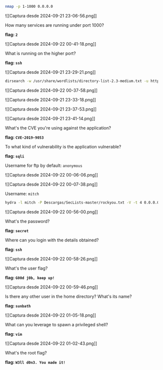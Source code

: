 ```bash
nmap -p 1-1000 0.0.0.0
```

![[Captura desde 2024-09-21 23-06-56.png]]

How many services are running under port 1000?

**flag: `2`**

![[Captura desde 2024-09-22 00-41-18.png]]

What is running on the higher port?

**flag: `ssh`**

![[Captura desde 2024-09-21 23-29-21.png]]

```bash
dirsearch -w /usr/share/wordlists/directory-list-2.3-medium.txt -u http://0.0.0.0/
```

![[Captura desde 2024-09-22 00-37-58.png]]

![[Captura desde 2024-09-21 23-33-18.png]]

![[Captura desde 2024-09-21 23-37-53.png]]

![[Captura desde 2024-09-21 23-41-14.png]]

What's the CVE you're using against the application?

**flag: `CVE-2019-9053`**

To what kind of vulnerability is the application vulnerable?

**flag: `sqli`**

Username for ftp by default: `anonymous` 

![[Captura desde 2024-09-22 00-06-06.png]]

![[Captura desde 2024-09-22 00-07-38.png]]

Username: `mitch`

```bash
hydra -l mitch -P Descargas/SecLists-master/rockyou.txt -V -t 4 0.0.0.0 ssh -s 2222 -f
```

![[Captura desde 2024-09-22 00-56-00.png]]

What's the password?

**flag: `secret`**

Where can you login with the details obtained?

**flag: `ssh`**

![[Captura desde 2024-09-22 00-58-26.png]]

What's the user flag?

**flag: `G00d j0b, keep up!`**

![[Captura desde 2024-09-22 00-59-46.png]]

Is there any other user in the home directory? What's its name?

**flag: `sunbath`**

![[Captura desde 2024-09-22 01-05-18.png]]

What can you leverage to spawn a privileged shell?

**flag: `vim`**

![[Captura desde 2024-09-22 01-02-43.png]]

What's the root flag?

**flag: `W3ll d0n3. You made it!`**